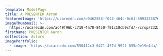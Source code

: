 ```yaml
---
template: ModelPage
title: A PRESENTER Aaron
featuredImage: 'https://ucarecdn.com/d0462858-f043-464c-9c61-8993228876d6/'
imageThumbnail: >-
  https://ucarecdn.com/ac49f96b-c710-4a78-8450-f91c10cb9cfd/-/crop/232x296/16,31/-/preview/
firstName: PRESENTER Aaron
collection: Actors
imagePortfolio:
  - image: 'https://ucarecdn.com/590412c3-6471-457d-992f-855a9e19e4da/'
---
```


